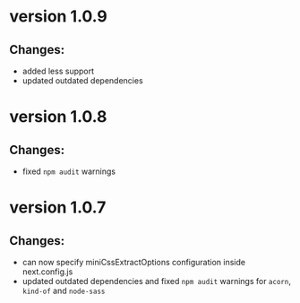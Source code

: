 # version 1.0.9

## Changes:

- added less support
- updated outdated dependencies

# version 1.0.8

## Changes:

- fixed `npm audit` warnings

# version 1.0.7

## Changes:

- can now specify miniCssExtractOptions configuration inside next.config.js
- updated outdated dependencies and fixed `npm audit` warnings for `acorn`, `kind-of` and `node-sass`
